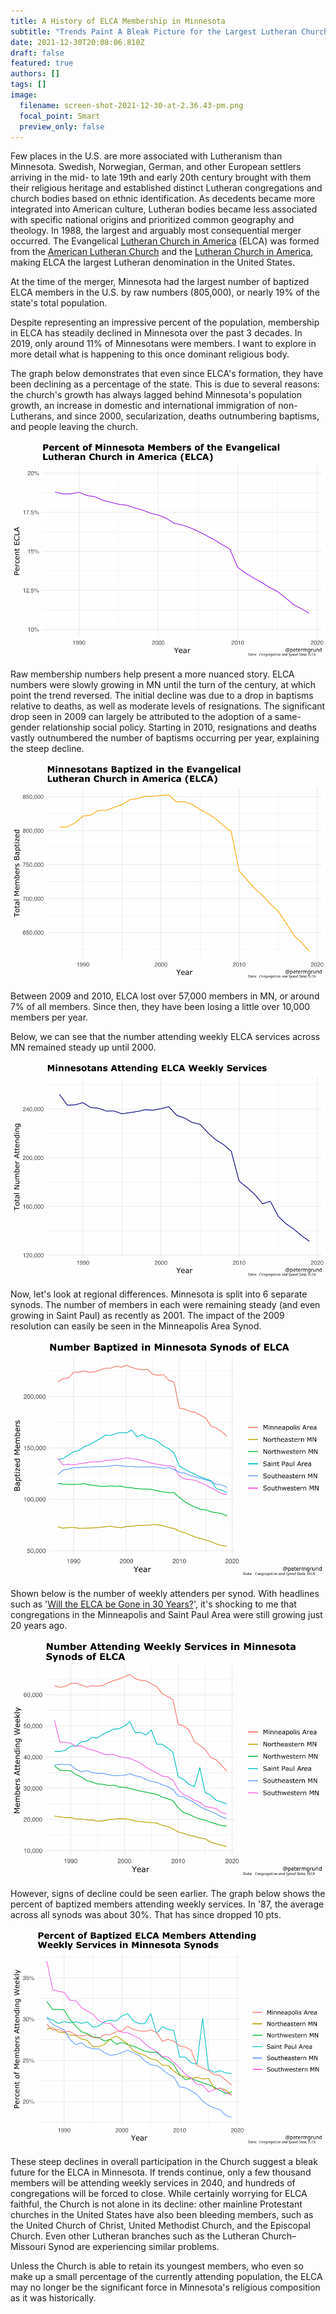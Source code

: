 ```yaml
---
title: A History of ELCA Membership in Minnesota
subtitle: "Trends Paint A Bleak Picture for the Largest Lutheran Church in the State "
date: 2021-12-30T20:08:06.810Z
draft: false
featured: true
authors: []
tags: []
image:
  filename: screen-shot-2021-12-30-at-2.36.43-pm.png
  focal_point: Smart
  preview_only: false
---
```

Few places in the U.S. are more associated with Lutheranism than Minnesota. Swedish, Norwegian, German, and other European settlers arriving in the mid- to late 19th and early 20th century brought with them their religious heritage and established distinct Lutheran congregations and church bodies based on ethnic identification. As decedents became more integrated into American culture, Lutheran bodies became less associated with specific national origins and prioritized common geography and theology.  In 1988, the largest and arguably most consequential merger occurred. The Evangelical [Lutheran Church in America](https://www.britannica.com/topic/Lutheran-Church-in-America) (ELCA) was formed from the [American Lutheran Church](https://www.britannica.com/topic/American-Lutheran-Church) and the [Lutheran Church in America](https://en.wikipedia.org/wiki/Lutheran_Church_in_America), making ELCA the largest Lutheran denomination in the United States.

At the time of the merger, Minnesota had the largest number of baptized ELCA members in the U.S. by raw numbers (805,000), or nearly 19% of the state's total population. 

Despite representing an impressive percent of the population, membership in ELCA has steadily declined in Minnesota over the past 3 decades. In 2019, only around 11% of Minnesotans were members. I want to explore in more detail what is happening to this once dominant religious body.

The graph below demonstrates that even since ELCA's formation, they have been declining as a percentage of the state. This is due to several reasons: the church's growth has always lagged behind Minnesota's population growth, an increase in domestic and international immigration of non-Lutherans, and since 2000, secularization, deaths outnumbering baptisms, and people leaving the church. 

![](mn-percent-baptized.svg)

Raw membership numbers help present a more nuanced story. ELCA numbers were slowly growing in MN until the turn of the century, at which point the trend reversed. The initial decline was due to a drop in baptisms relative to deaths, as well as moderate levels of resignations. The significant drop seen in 2009 can largely be attributed to the adoption of a same-gender relationship social policy. Starting in 2010, resignations and deaths vastly outnumbered the number of baptisms occurring per year, explaining the steep decline.

![](mn-baptized.svg)

Between 2009 and 2010, ELCA lost over 57,000 members in MN, or around 7% of all members. Since then, they have been losing a little over 10,000 members per year.

Below, we can see that the number attending weekly ELCA services across MN remained steady up until 2000.

![](mn-attending-weekly-num.svg)

Now, let's look at regional differences. Minnesota is split into 6 separate synods. The number of members in each were remaining steady (and even growing in Saint Paul) as recently as 2001. The impact of the 2009 resolution can easily be seen in the Minneapolis Area Synod.

![](baptized-per-synod.svg)

Shown below is the number of weekly attenders per synod. With headlines such as '[Will the ELCA be Gone in 30 Years?](https://faithlead.luthersem.edu/decline/)', it's shocking to me that congregations in the Minneapolis and Saint Paul Area were still growing just 20 years ago.

![](attending-weekly-synods.svg)

However, signs of decline could be seen earlier. The graph below shows the percent of baptized members attending weekly services. In '87, the average across all synods was about 30%. That has since dropped 10 pts.

![](weekly-attend-by-baptized-synods.svg)

These steep declines in overall participation in the Church suggest a bleak future for the ELCA in Minnesota. If trends continue, only a few thousand members will be attending weekly services in 2040, and hundreds of congregations will be forced to close. While certainly worrying for ELCA faithful, the Church is not alone in its decline: other mainline Protestant churches in the United States have also been bleeding members, such as the United Church of Christ, United Methodist Church, and the Episcopal Church. Even other Lutheran branches such as the Lutheran Church–Missouri Synod are experiencing similar problems. 

Unless the Church is able to retain its youngest members, who even so make up a small percentage of the currently attending population, the ELCA may no longer be the significant force in Minnesota's religious composition as it was historically.